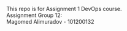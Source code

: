 This repo is for Assignment 1 DevOps course. <br />
Assignment Group 12: <br />
Magomed Alimuradov - 101200132 <br />
<empty>
<empty>
<empty>
